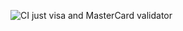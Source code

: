 ![CI](https://github.com/Vofanchik/TestOrgJS/actions/workflows/web.yml/badge.svg)
just visa and MasterCard validator